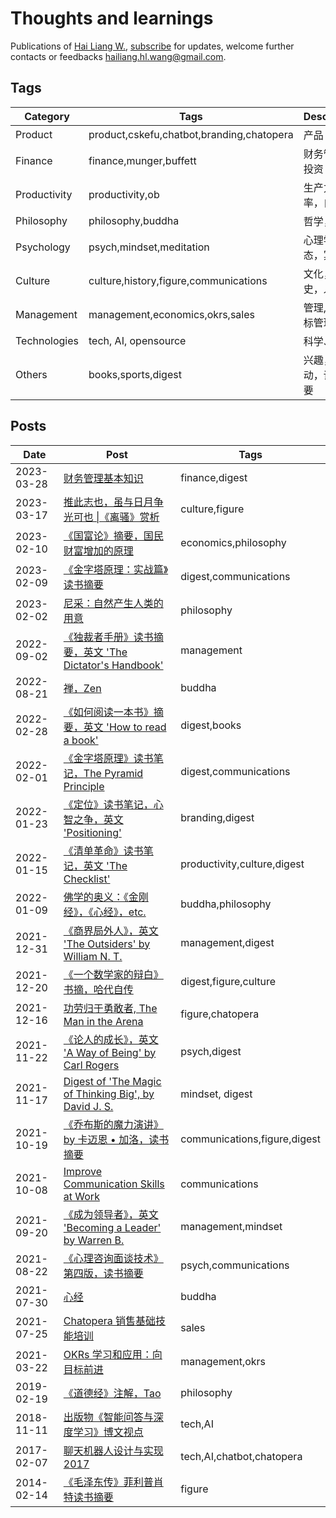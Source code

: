 # Thoughts and learnings

Publications of [Hai Liang W.](https://github.com/hailiang-wang), [subscribe](https://www.wenjuan.com/s/UZBZJvjkHFE/) for updates, welcome further contacts or feedbacks [<hailiang.hl.wang@gmail.com>](mailto:hailiang.hl.wang@gmail.com?subject=%5BBlogs%5D%20Feedback%20on%20https%3A%2F%2Fhailiang-wang.github.io%2Fhailiang-wang&body=Hello%2C%0D%0A%0D%0AI%20just%20take%20a%20look%20at%20your%20posts%2C%0D%0A...%0D%0A%0D%0ACheers.).

## Tags

| Category | Tags | Description |
| --- | --- |  --- |
| Product | product,cskefu,chatbot,branding,chatopera | 产品 |
| Finance  | finance,munger,buffett  | 财务管理，投资 |
| Productivity  | productivity,ob  | 生产力，效率，自动化 |
| Philosophy  | philosophy,buddha  | 哲学，宗教 |
| Psychology  | psych,mindset,meditation  | 心理学，心态，冥想 |
| Culture  | culture,history,figure,communications  | 文化，历史，人物 |
| Management  | management,economics,okrs,sales | 管理,经济,目标管理 |
| Technologies | tech, AI, opensource | 科学、技术 |
| Others | books,sports,digest | 兴趣，运动，读书摘要 |

## Posts

| Date | Post | Tags |
| --- | --- | --- |
| 2023-03-28 | [财务管理基本知识](./files/2023_03_26_finance_general_kb.docx)  | finance,digest |
| 2023-03-17 | [推此志也，虽与日月争光可也 \|《离骚》赏析](./files/2023_03_17_屈原_离骚_赏析.docx) | culture,figure |
| 2023-02-10 | [《国富论》摘要，国民财富增加的原理](./files/notes_2303301338.docx)  | economics,philosophy |
| 2023-02-09 | [《金字塔原理：实战篇》读书摘要](./files/2023_02_09_金字塔原理_实战篇_摘要总结.docx) | digest,communications | 
| 2023-02-02 | [尼采：自然产生人类的用意](./files/notes_2303301353.docx)  | philosophy | 
| 2022-09-02 | [《独裁者手册》读书摘要，英文 'The Dictator's Handbook'](./files/2022_09_02_The_dictator_handbook.docx) | management | 
| 2022-08-21 | [禅，Zen](./files/2022_08_21_Zen_禅.pdf) | buddha |
| 2022-02-28 | [《如何阅读一本书》摘要，英文 'How to read a book'](./files/notes_2303301803.docx) | digest,books |
| 2022-02-01 | [《金字塔原理》读书笔记，The Pyramid Principle](./files/2022_02_01_The_Pyramid_Principle.docx) | digest,communications |
| 2022-01-23 | [《定位》读书笔记，心智之争，英文 'Positioning'](./files/notes_2303301841.docx) | branding,digest |
| 2022-01-15 | [《清单革命》读书笔记，英文 'The Checklist'](./files/notes_2303301830.docx) | productivity,culture,digest | 
| 2022-01-09 | [佛学的奥义：《金刚经》，《心经》，etc.](./files/notes_2303310816.docx) | buddha,philosophy | 
| 2021-12-31 | [《商界局外人》，英文 'The Outsiders' by William N. T.](./files/2021_12_31_The_Outsiders_商界局外人.docx) | management,digest |
| 2021-12-20 | [《一个数学家的辩白》书摘，哈代自传](./files/notes_2303301357.docx)  | digest,figure,culture |
| 2021-12-16 | [功劳归于勇敢者, The Man in the Arena](./files/notes_2303301246.docx) | figure,chatopera |
| 2021-11-22 | [《论人的成长》，英文 'A Way of Being' by Carl Rogers](./files/notes_2303310717.docx) | psych,digest | 
| 2021-11-17 | [Digest of 'The Magic of Thinking Big', by David J. S.](./files/The_Magic_of_Thinking_Big_Book_by_David_J._Schwartz_Digest.docx) | mindset, digest|
| 2021-10-19 | [《乔布斯的魔力演讲》 by 卡迈恩 • 加洛，读书摘要](./files/2021_10_19_ThePresentationSecretsOfSteveJobs.docx) | communications,figure,digest | 
| 2021-10-08 | [Improve Communication Skills at Work](./files/2021_10_08_Improve_Communication_Skills_at_Work.docx) | communications | 
| 2021-09-20 | [《成为领导者》，英文 'Becoming a Leader' by Warren B.](./files/2021_09_20_成为领导者.docx) | management,mindset | 
| 2021-08-22 | [《心理咨询面谈技术》第四版，读书摘要](./files/2021_08_22_心理咨询面谈技术.docx) | psych,communications | 
| 2021-07-30 | [心经](./files/2021_07_30_心经.docx) | buddha |
| 2021-07-25 | [Chatopera 销售基础技能培训](./files/2021_07_25_Chatopera_销售基础技能.pdf) | sales | 
| 2021-03-22 | [OKRs 学习和应用：向目标前进](./files/2021_03_22_OKRs_学习和应用.pdf) | management,okrs |
| 2019-02-19 | [《道德经》注解，Tao](./files/notes_2303310632.docx)   | philosophy |
| 2018-11-11 | [出版物《智能问答与深度学习》博文视点](https://search.jd.com/Search?keyword=%E6%99%BA%E8%83%BD%E9%97%AE%E7%AD%94%E4%B8%8E%E6%B7%B1%E5%BA%A6%E5%AD%A6%E4%B9%A0&enc=utf-8)  | tech,AI |
| 2017-02-07 | [聊天机器人设计与实现 2017](./files/2017_02_07_Chatbot_Mechanism.docx) | tech,AI,chatbot,chatopera |
| 2014-02-14 | [《毛泽东传》菲利普肖特读书摘要](./files/notes_2303310919.docx) | figure | 